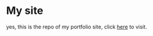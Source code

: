 # My site

yes, this is the repo of my portfolio site, click [here](https://joao-zip/github.io) to visit.
